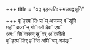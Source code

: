 +++
title = "०३ बृहस्पतिः समजयद्वसूनि"

+++
बृ᳓हस्प᳓तिः स᳓म् अजयद् व᳓सूनि  
महो᳓ व्रजा᳓न् गो᳓मतो देव᳓ एषः᳓  
अपः᳓ सि᳓षासन् सु᳓वर् अ᳓प्रतीतो  
बृ᳓हस्प᳓तिर् ह᳓न्ति अमि᳓त्रम् अर्कइः᳓